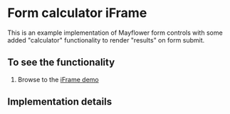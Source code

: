 # Form calculator iFrame
This is an example implementation of Mayflower form controls with some added "calculator" functionality to render "results" on form submit.

## To see the functionality
1. Browse to the [iFrame demo](/mayflower-starters/form-calculator/)

## Implementation details
